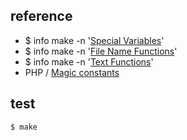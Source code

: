 

## reference

* $ info make -n '[Special Variables](https://www.gnu.org/software/make/manual/html_node/Special-Variables.html)'
* $ info make -n '[File Name Functions](https://www.gnu.org/software/make/manual/html_node/File-Name-Functions.html)'
* $ info make -n '[Text Functions](https://www.gnu.org/software/make/manual/html_node/Text-Functions.html)'
* PHP / [Magic constants](http://php.net/manual/en/language.constants.predefined.php)


## test

``` sh
$ make
```
